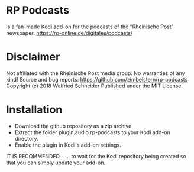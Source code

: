 # RP Podcasts
is a fan-made Kodi add-on for the podcasts of the "Rheinische Post" newspaper:
https://rp-online.de/digitales/podcasts/

# Disclaimer
Not affiliated with the Rheinische Post media group. No warranties of any kind!
Source and bug reports: https://github.com/zimbelstern/rp-podcasts
Copyright (c) 2018 Walfried Schneider
Published under the MIT License.

# Installation
- Download the github repository as a zip archive.
- Extract the folder plugin.audio.rp-podcasts to your Kodi add-on directory.
- Enable the plugin in Kodi's add-on settings.

IT IS RECOMMENDED...
... to wait for the Kodi repository being created so that you can simply update your add-on.

